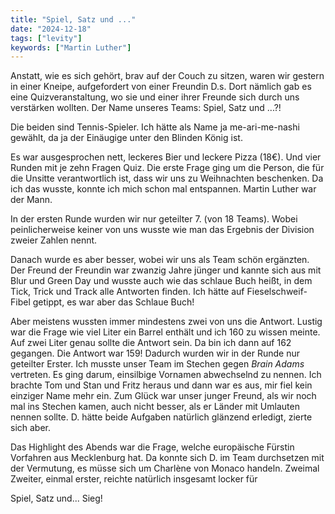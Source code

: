 ```yaml
---
title: "Spiel, Satz und ..."
date: "2024-12-18"
tags: ["levity"]
keywords: ["Martin Luther"]
---
```

Anstatt, wie es sich gehört, brav auf der Couch zu sitzen, waren wir gestern in einer Kneipe, aufgefordert von einer Freundin D.s. Dort nämlich gab es eine Quizveranstaltung, wo sie und einer ihrer Freunde sich durch uns verstärken wollten. Der Name unseres Teams: Spiel, Satz und ...?!

Die beiden sind Tennis-Spieler. Ich hätte als Name ja me-ari-me-nashi gewählt, da ja der Einäugige unter den Blinden König ist.

Es war ausgesprochen nett, leckeres Bier und leckere Pizza (18€). Und vier Runden mit je zehn Fragen Quiz. Die erste Frage ging um die Person, die für die Unsitte verantwortlich ist, dass wir uns zu Weihnachten beschenken. Da ich das wusste, konnte ich mich schon mal entspannen. Martin Luther war der Mann. 

In der ersten Runde wurden wir nur geteilter 7. (von 18 Teams). Wobei peinlicherweise keiner von uns wusste wie man das Ergebnis der Division zweier Zahlen nennt. 

Danach wurde es aber besser, wobei wir uns als Team schön ergänzten. Der Freund der Freundin war zwanzig Jahre jünger und kannte sich aus mit Blur und Green Day und wusste auch wie das schlaue Buch heißt, in dem Tick, Trick und Track alle Antworten finden. Ich hätte auf Fieselschweif-Fibel getippt, es war aber das Schlaue Buch!

Aber meistens wussten immer mindestens zwei von uns die Antwort. Lustig war die Frage wie viel Liter ein Barrel enthält und ich 160 zu wissen meinte. Auf zwei Liter genau sollte die Antwort sein. Da bin ich dann auf 162 gegangen. Die Antwort war 159! Dadurch wurden wir in der Runde nur geteilter Erster. Ich musste unser Team im Stechen gegen *Brain Adams* vertreten. Es ging darum, einsilbige Vornamen abwechselnd zu nennen. Ich brachte Tom und Stan und Fritz heraus und dann war es aus, mir fiel kein einziger Name mehr ein. Zum Glück war unser junger Freund, als wir noch mal ins Stechen kamen, auch nicht besser, als er Länder mit Umlauten nennen sollte. D. hätte beide Aufgaben natürlich glänzend erledigt, zierte sich aber.

Das Highlight des Abends war die Frage, welche europäische Fürstin Vorfahren aus Mecklenburg hat. Da konnte sich D. im Team durchsetzen mit der Vermutung, es müsse sich um Charlène von Monaco handeln. Zweimal Zweiter, einmal erster, reichte natürlich insgesamt locker für 

Spiel, Satz und... Sieg!

